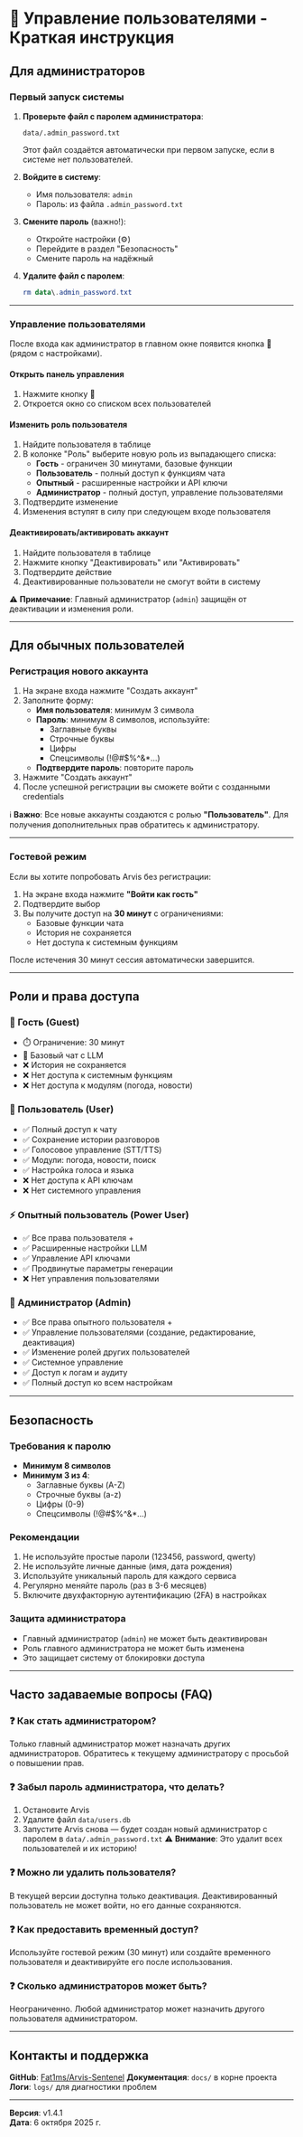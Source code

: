 # 👥 Управление пользователями - Краткая инструкция

## Для администраторов

### Первый запуск системы

1. **Проверьте файл с паролем администратора**:

   ```
   data/.admin_password.txt
   ```

   Этот файл создаётся автоматически при первом запуске, если в системе нет пользователей.

2. **Войдите в систему**:
   - Имя пользователя: `admin`
   - Пароль: из файла `.admin_password.txt`

3. **Смените пароль** (важно!):
   - Откройте настройки (⚙️)
   - Перейдите в раздел "Безопасность"
   - Смените пароль на надёжный

4. **Удалите файл с паролем**:

   ```powershell
   rm data\.admin_password.txt
   ```

---

### Управление пользователями

После входа как администратор в главном окне появится кнопка **👥** (рядом с настройками).

#### Открыть панель управления

1. Нажмите кнопку **👥**
2. Откроется окно со списком всех пользователей

#### Изменить роль пользователя

1. Найдите пользователя в таблице
2. В колонке "Роль" выберите новую роль из выпадающего списка:
   - **Гость** - ограничен 30 минутами, базовые функции
   - **Пользователь** - полный доступ к функциям чата
   - **Опытный** - расширенные настройки и API ключи
   - **Администратор** - полный доступ, управление пользователями
3. Подтвердите изменение
4. Изменения вступят в силу при следующем входе пользователя

#### Деактивировать/активировать аккаунт

1. Найдите пользователя в таблице
2. Нажмите кнопку "Деактивировать" или "Активировать"
3. Подтвердите действие
4. Деактивированные пользователи не смогут войти в систему

⚠️ **Примечание**: Главный администратор (`admin`) защищён от деактивации и изменения роли.

---

## Для обычных пользователей

### Регистрация нового аккаунта

1. На экране входа нажмите "Создать аккаунт"
2. Заполните форму:
   - **Имя пользователя**: минимум 3 символа
   - **Пароль**: минимум 8 символов, используйте:
     - Заглавные буквы
     - Строчные буквы
     - Цифры
     - Спецсимволы (!@#$%^&*...)
   - **Подтвердите пароль**: повторите пароль
3. Нажмите "Создать аккаунт"
4. После успешной регистрации вы сможете войти с созданными credentials

ℹ️ **Важно**: Все новые аккаунты создаются с ролью **"Пользователь"**. Для получения дополнительных прав обратитесь к администратору.

---

### Гостевой режим

Если вы хотите попробовать Arvis без регистрации:

1. На экране входа нажмите **"Войти как гость"**
2. Подтвердите выбор
3. Вы получите доступ на **30 минут** с ограничениями:
   - Базовые функции чата
   - История не сохраняется
   - Нет доступа к системным функциям

После истечения 30 минут сессия автоматически завершится.

---

## Роли и права доступа

### 🚪 Гость (Guest)

- ⏱️ Ограничение: 30 минут
- 💬 Базовый чат с LLM
- ❌ История не сохраняется
- ❌ Нет доступа к системным функциям
- ❌ Нет доступа к модулям (погода, новости)

### 👤 Пользователь (User)

- ✅ Полный доступ к чату
- ✅ Сохранение истории разговоров
- ✅ Голосовое управление (STT/TTS)
- ✅ Модули: погода, новости, поиск
- ✅ Настройка голоса и языка
- ❌ Нет доступа к API ключам
- ❌ Нет системного управления

### ⚡ Опытный пользователь (Power User)

- ✅ Все права пользователя +
- ✅ Расширенные настройки LLM
- ✅ Управление API ключами
- ✅ Продвинутые параметры генерации
- ❌ Нет управления пользователями

### 👑 Администратор (Admin)

- ✅ Все права опытного пользователя +
- ✅ Управление пользователями (создание, редактирование, деактивация)
- ✅ Изменение ролей других пользователей
- ✅ Системное управление
- ✅ Доступ к логам и аудиту
- ✅ Полный доступ ко всем настройкам

---

## Безопасность

### Требования к паролю

- **Минимум 8 символов**
- **Минимум 3 из 4**:
  - Заглавные буквы (A-Z)
  - Строчные буквы (a-z)
  - Цифры (0-9)
  - Спецсимволы (!@#$%^&*...)

### Рекомендации

1. Не используйте простые пароли (123456, password, qwerty)
2. Не используйте личные данные (имя, дата рождения)
3. Используйте уникальный пароль для каждого сервиса
4. Регулярно меняйте пароль (раз в 3-6 месяцев)
5. Включите двухфакторную аутентификацию (2FA) в настройках

### Защита администратора

- Главный администратор (`admin`) не может быть деактивирован
- Роль главного администратора не может быть изменена
- Это защищает систему от блокировки доступа

---

## Часто задаваемые вопросы (FAQ)

### ❓ Как стать администратором?

Только главный администратор может назначать других администраторов. Обратитесь к текущему администратору с просьбой о повышении прав.

### ❓ Забыл пароль администратора, что делать?

1. Остановите Arvis
2. Удалите файл `data/users.db`
3. Запустите Arvis снова — будет создан новый администратор с паролем в `data/.admin_password.txt`
⚠️ **Внимание**: Это удалит всех пользователей и их историю!

### ❓ Можно ли удалить пользователя?

В текущей версии доступна только деактивация. Деактивированный пользователь не может войти, но его данные сохраняются.

### ❓ Как предоставить временный доступ?

Используйте гостевой режим (30 минут) или создайте временного пользователя и деактивируйте его после использования.

### ❓ Сколько администраторов может быть?

Неограниченно. Любой администратор может назначить другого пользователя администратором.

---

## Контакты и поддержка

**GitHub**: [Fat1ms/Arvis-Sentenel](https://github.com/Fat1ms/Arvis-Sentenel)
**Документация**: `docs/` в корне проекта
**Логи**: `logs/` для диагностики проблем

---

**Версия**: v1.4.1  
**Дата**: 6 октября 2025 г.
